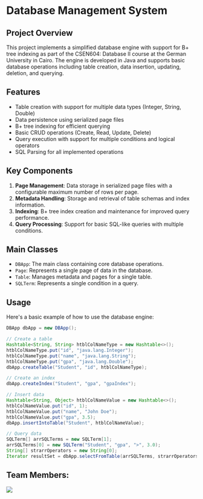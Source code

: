 # Database Management System
## Project Overview

This project implements a simplified database engine with support for B+ tree indexing as part of the CSEN604: Database II course at the German University in Cairo. The engine is developed in Java and supports basic database operations including table creation, data insertion, updating, deletion, and querying.

## Features

- Table creation with support for multiple data types (Integer, String, Double)
- Data persistence using serialized page files
- B+ tree indexing for efficient querying
- Basic CRUD operations (Create, Read, Update, Delete)
- Query execution with support for multiple conditions and logical operators
- SQL Parsing for all implemented operations

## Key Components

1. **Page Management**: Data storage in serialized page files with a configurable maximum number of rows per page.
2. **Metadata Handling**: Storage and retrieval of table schemas and index information.
3. **Indexing**: B+ tree index creation and maintenance for improved query performance.
4. **Query Processing**: Support for basic SQL-like queries with multiple conditions.

## Main Classes

- `DBApp`: The main class containing core database operations.
- `Page`: Represents a single page of data in the database.
- `Table`: Manages metadata and pages for a single table.
- `SQLTerm`: Represents a single condition in a query.

## Usage

Here's a basic example of how to use the database engine:

```java
DBApp dbApp = new DBApp();

// Create a table
Hashtable<String, String> htblColNameType = new Hashtable<>();
htblColNameType.put("id", "java.lang.Integer");
htblColNameType.put("name", "java.lang.String");
htblColNameType.put("gpa", "java.lang.Double");
dbApp.createTable("Student", "id", htblColNameType);

// Create an index
dbApp.createIndex("Student", "gpa", "gpaIndex");

// Insert data
Hashtable<String, Object> htblColNameValue = new Hashtable<>();
htblColNameValue.put("id", 1);
htblColNameValue.put("name", "John Doe");
htblColNameValue.put("gpa", 3.5);
dbApp.insertIntoTable("Student", htblColNameValue);

// Query data
SQLTerm[] arrSQLTerms = new SQLTerm[1];
arrSQLTerms[0] = new SQLTerm("Student", "gpa", ">", 3.0);
String[] strarrOperators = new String[0];
Iterator resultSet = dbApp.selectFromTable(arrSQLTerms, strarrOperators);
```

## Team Members:
<a href="https://github.com/Amr-Hegazy1/Database-Management-System/graphs/contributors">
  <img src="https://contrib.rocks/image?repo=Amr-Hegazy1/Database-Management-System" />
</a>
